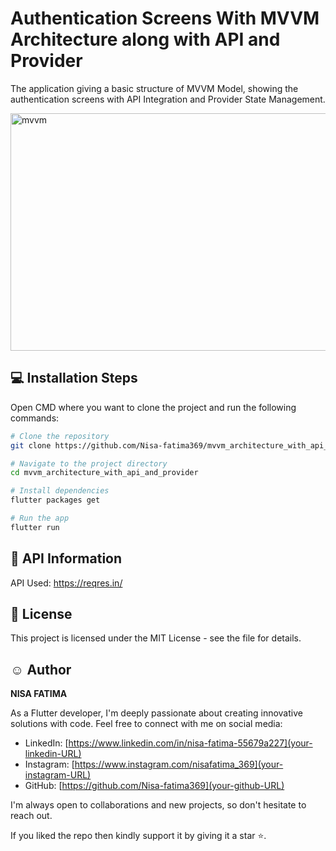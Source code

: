 # **Authentication Screens With MVVM Architecture along with API and Provider**
The application giving a basic structure of MVVM Model, showing the authentication screens with API Integration and Provider State Management.

<img src="https://github.com/Nisa-fatima369/mvvm_architecture_with_api_and_provider/assets/61825717/5e93cda3-46d3-4928-bb9d-67aa8fceaca4" alt="mvvm" width="640" height="380">

## 💻 Installation Steps
Open CMD where you want to clone the project and run the following commands:
```bash
# Clone the repository
git clone https://github.com/Nisa-fatima369/mvvm_architecture_with_api_and_provider.git

# Navigate to the project directory
cd mvvm_architecture_with_api_and_provider

# Install dependencies
flutter packages get

# Run the app
flutter run
```

## 🔗 API Information
API Used: https://reqres.in/

## 🔑 License
This project is licensed under the MIT License - see the  file for details.

## ☺️ Author
**NISA FATIMA**

As a Flutter developer, I'm deeply passionate about creating innovative solutions with code.
Feel free to connect with me on social media:

- LinkedIn: [https://www.linkedin.com/in/nisa-fatima-55679a227](your-linkedin-URL)
- Instagram: [https://www.instagram.com/nisafatima_369](your-instagram-URL)
- GitHub: [https://github.com/Nisa-fatima369](your-github-URL)

I'm always open to collaborations and new projects, so don't hesitate to reach out.

If you liked the repo then kindly support it by giving it a star ⭐.


